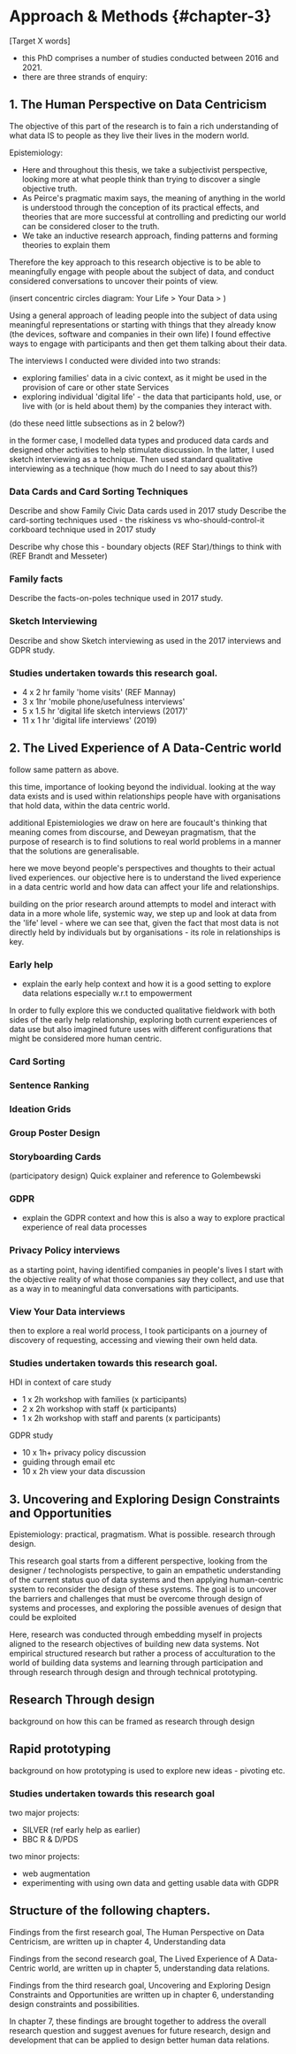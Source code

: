 Approach & Methods {#chapter-3}
=======================
[Target X words]

- this PhD comprises a number of studies conducted between 2016 and 2021.
- there are three strands of enquiry:

## 1. The Human Perspective on Data Centricism

The objective of this part of the research is to fain a rich understanding of what data IS to people as they live their lives in the modern world.

Epistemiology:

- Here and throughout this thesis, we take a subjectivist perspective, looking more at what people think than trying to discover a single objective truth.
- As Peirce's pragmatic maxim says, the meaning of anything in the world is understood through the conception of its practical effects, and theories that are more successful at controlling and predicting our world can be considered closer to the truth.
- We take an inductive research approach, finding patterns and forming theories to explain them

Therefore the key approach to this research objective is to be able to meaningfully engage with people about the subject of data, and conduct considered conversations to uncover their points of view.

(insert concentric circles diagram:
Your Life > Your Data > )

Using a general approach of leading people into the subject of data using meaningful representations or starting with things that they already know (the devices, software and companies in their own life) I found effective ways to engage with participants and then get them talking about their data.

The interviews I conducted were divided into two strands:
- exploring families' data in a civic context, as it might be used in the provision of care or other state Services
- exploring individual 'digital life' - the data that participants hold, use, or live with (or is held about them) by the companies they interact with.

(do these need little subsections as in 2 below?)

in the former case, I modelled data types and produced data cards and designed other activities to help stimulate discussion. In the latter, I used sketch interviewing as a technique. Then used standard qualitative interviewing as a technique (how much do I need to say about this?)

### Data Cards and Card Sorting Techniques

Describe and show Family Civic Data cards used in 2017 study Describe the card-sorting techniques used - the riskiness vs who-should-control-it corkboard technique used in 2017 study

Describe why chose this - boundary objects (REF Star)/things to think with (REF Brandt and Messeter)

### Family facts

Describe the facts-on-poles technique used in 2017 study.

### Sketch Interviewing

Describe and show Sketch interviewing as used in the 2017 interviews and GDPR study.


### Studies undertaken towards this research goal.

- 4 x 2 hr family 'home visits' (REF Mannay)
- 3 x 1hr 'mobile phone/usefulness interviews'
- 5 x 1.5 hr 'digital life sketch interviews (2017)'
- 11 x 1 hr 'digital life interviews' (2019)

## 2. The Lived Experience of A Data-Centric world

follow same pattern as above.

this time, importance of looking beyond the individual. looking at the way data exists and is used within relationships people have with organisations that hold data, within the data centric world.

additional Epistemiologies we draw on here are foucault's thinking that meaning comes from discourse, and Deweyan pragmatism, that the purpose of research is to find solutions to real world problems in a manner that the solutions are generalisable.

here we move beyond people's perspectives and thoughts to their actual lived experiences. our objective here is to understand the lived experience in a data centric world and how data can affect your life and relationships.

building on the prior research around attempts to model and interact with data in a more whole life, systemic way, we step up and look at data from the 'life' level - where we can see that, given the fact that most data is not directly held by individuals but by organisations - its role in relationships is key.

### Early help

- explain the early help context and how it is a good setting to explore data relations especially w.r.t to empowerment

In order to fully explore this we conducted qualitative fieldwork with both sides of the early help relationship, exploring both current experiences of data use but also imagined future uses with different configurations that might be considered more human centric.

### Card Sorting

### Sentence Ranking

### Ideation Grids

### Group Poster Design

### Storyboarding Cards

(participatory design)
Quick explainer and reference to Golembewski

### GDPR

- explain the GDPR context and how this is also a way to explore practical experience of real data processes

### Privacy Policy interviews

as a starting point, having identified companies in people's lives I start with the objective reality of what those companies say they collect, and use that as a way in to meaningful data conversations with participants.

### View Your Data interviews

then to explore a real world process, I took participants on a journey of discovery of requesting, accessing and viewing their own held data.

### Studies undertaken towards this research goal.

HDI in context of care study
- 1 x 2h workshop with families (x participants)
- 2 x 2h workshop with staff (x participants)
- 1 x 2h workshop with staff and parents (x participants)

GDPR study
- 10 x 1h+ privacy policy discussion
- guiding through email etc
- 10 x 2h view your data discussion

## 3. Uncovering and Exploring Design Constraints and Opportunities

Epistemiology: practical, pragmatism. What is possible.
research through design.

This research goal starts from a different perspective, looking from the designer / technologists perspective, to gain an empathetic understanding of the current status quo of data systems and then applying human-centric system to reconsider the design of these systems.
The goal is to uncover the barriers and challenges that must be overcome through design of systems and processes, and exploring the possible avenues of design that could be exploited

Here, research was conducted through embedding myself in projects aligned to the research objectives of building new data systems. Not empirical structured research but rather a process of acculturation to the world of building data systems and learning through participation and through research through design and through technical prototyping.

## Research Through design

background on how this can be framed as research through design

## Rapid prototyping

background on how prototyping is used to explore new ideas - pivoting etc.

### Studies undertaken towards this research goal

two major projects:

- SILVER (ref early help as earlier)
- BBC R & D/PDS

two minor projects:

- web augmentation
- experimenting with using own data and getting usable data with GDPR

## Structure of the following chapters.

Findings from the first research goal, The Human Perspective on Data Centricism, are written up in chapter 4, Understanding data

Findings from the second research goal, The Lived Experience of A Data-Centric world, are written up in chapter 5, understanding data relations.

Findings from the third research goal, Uncovering and Exploring Design Constraints and Opportunities are written up in chapter 6, understanding design constraints and possibilities.

In chapter 7, these findings are brought together to address the overall research question and suggest avenues for future research, design and development that can be applied to design better human data relations.
